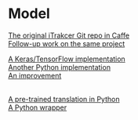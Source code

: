 # Model

[The original iTrakcer Git repo in Caffe](https://github.com/CSAILVision/GazeCapture)<br/>
[Follow-up work on the same project](https://github.com/harini-kannan/EyeTrackerDemo)<br/>

[A Keras/TensorFlow implementation](https://github.com/gdubrg/Eye-Tracking-for-Everyone)<br/>
[Another Python implementation](https://github.com/SwapnilPande/GazeTracking)<br/>
[An improvement](https://github.com/hugochan/Eye-Tracker)<br/><br/>

[A pre-trained translation in Python](https://github.com/oveddan/runwayml-gazecapture)<br/>
[A Python wrapper](https://github.com/ms234/iTrackerWrapper)

